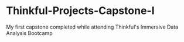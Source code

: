 # Thinkful-Projects-Capstone-I
My first capstone completed while attending Thinkful's Immersive Data Analysis Bootcamp
